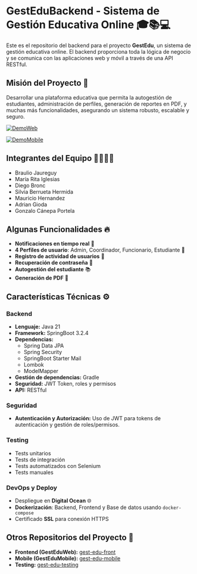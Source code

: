 # GestEduBackend - Sistema de Gestión Educativa Online 🎓📚💻

Este es el repositorio del backend para el proyecto **GestEdu**, un sistema de gestión educativa online. El backend proporciona toda la lógica de negocio y se comunica con las aplicaciones web y móvil a través de una API RESTful.

## Misión del Proyecto 🚀
Desarrollar una plataforma educativa que permita la autogestión de estudiantes, administración de perfiles, generación de reportes en PDF, y muchas más funcionalidades, asegurando un sistema robusto, escalable y seguro.

[![DemoWeb](https://img.youtube.com/vi/Rp1q63lyLAw/hqdefault.jpg)](https://www.youtube.com/watch?v=Rp1q63lyLAw)

[![DemoMobile](https://img.youtube.com/vi/YwOAsZWHOSs/hqdefault.jpg)](https://www.youtube.com/watch?v=YwOAsZWHOSs)

## Integrantes del Equipo 👩‍💻👨‍💻
- Braulio Jaureguy
- María Rita Iglesias
- Diego Bronc
- Silvia Berrueta Hermida
- Mauricio Hernandez
- Adrian Gioda
- Gonzalo Cánepa Portela

## Algunas Funcionalidades 🔥
- **Notificaciones en tiempo real** 🔔
- **4 Perfiles de usuario**: Admin, Coordinador, Funcionario, Estudiante 👥
- **Registro de actividad de usuarios** 📝
- **Recuperación de contraseña** 🔑
- **Autogestión del estudiante** 📚
- **Generación de PDF** 📄

## Características Técnicas ⚙️

### Backend
- **Lenguaje:** Java 21
- **Framework:** SpringBoot 3.2.4
- **Dependencias:** 
  - Spring Data JPA
  - Spring Security
  - SpringBoot Starter Mail
  - Lombok
  - ModelMapper
- **Gestión de dependencias:** Gradle
- **Seguridad:** JWT Token, roles y permisos
- **API:** RESTful

### Seguridad
- **Autenticación y Autorización:** Uso de JWT para tokens de autenticación y gestión de roles/permisos.

### Testing
- Tests unitarios
- Tests de integración
- Tests automatizados con Selenium
- Tests manuales

### DevOps y Deploy
- Despliegue en **Digital Ocean** 🌐
- **Dockerización**: Backend, Frontend y Base de datos usando `docker-compose`
- Certificado **SSL** para conexión HTTPS

## Otros Repositorios del Proyecto 🔗

- **Frontend (GestEduWeb):** [gest-edu-front](https://github.com/ritaiglesias-96/gest-edu-front)
- **Mobile (GestEduMobile):** [gest-edu-mobile](https://github.com/diego1891/gest-edu-mobile)
- **Testing:** [gest-edu-testing](https://github.com/mauri1985/gest-edu-testing)

